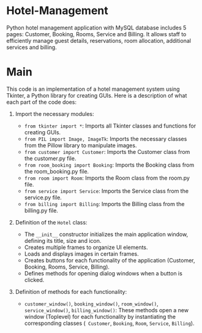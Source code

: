 # Hotel-Management
Python hotel management application with MySQL database includes 5 pages: Customer, Booking, Rooms, Service and Billing. It allows staff to efficiently manage guest details, reservations, room allocation, additional services and billing.

# Main 
 This code is an implementation of a hotel management system using Tkinter, a Python library for creating GUIs. Here is a description of what each part of the code 
 does:

 1. Import the necessary modules:
    - `from tkinter import *`: Imports all Tkinter classes and functions for creating GUIs.
    - `from PIL import Image, ImageTk`: Imports the necessary classes from the Pillow library to manipulate images.
    - `from customer import Customer`: Imports the Customer class from the customer.py file.
    - `from room_booking import Booking`: Imports the Booking class from the room_booking.py file.
    - `from room import Room`: Imports the Room class from the room.py file.
    - `from service import Service`: Imports the Service class from the service.py file.
    - `from billing import Billing`: Imports the Billing class from the billing.py file.

 2. Definition of the `Hotel` class:
    - The `__init__` constructor initializes the main application window, defining its title, size and icon.
    - Creates multiple frames to organize UI elements.
    - Loads and displays images in certain frames.
    - Creates buttons for each functionality of the application (Customer, Booking, Rooms, Service, Billing).
    - Defines methods for opening dialog windows when a button is clicked.

 3. Definition of methods for each functionality:
    - `customer_window()`, `booking_window()`, `room_window()`, `service_window()`, `billing_window()`: These methods open a new window (Toplevel) for each 
 functionality by instantiating the corresponding classes (` Customer`, `Booking`, `Room`, `Service`, `Billing`).
  
